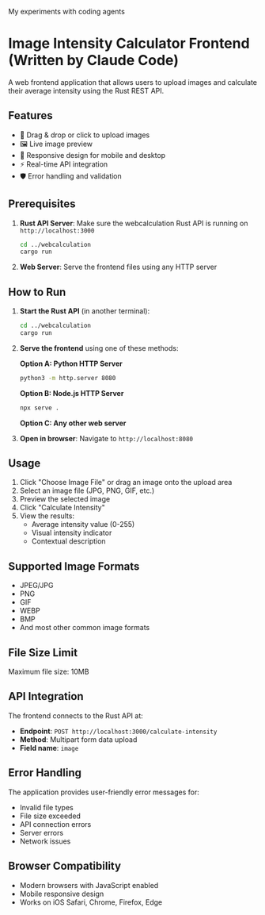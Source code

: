 My experiments with coding agents

# Image Intensity Calculator Frontend (Written by Claude Code)

A web frontend application that allows users to upload images and calculate their average intensity using the Rust REST API.

## Features

- 📁 Drag & drop or click to upload images
- 🖼️ Live image preview
- 📱 Responsive design for mobile and desktop
- ⚡ Real-time API integration
- 🛡️ Error handling and validation

## Prerequisites

1. **Rust API Server**: Make sure the webcalculation Rust API is running on `http://localhost:3000`
   ```bash
   cd ../webcalculation
   cargo run
   ```

2. **Web Server**: Serve the frontend files using any HTTP server

## How to Run

1. **Start the Rust API** (in another terminal):
   ```bash
   cd ../webcalculation
   cargo run
   ```

2. **Serve the frontend** using one of these methods:

   **Option A: Python HTTP Server**
   ```bash
   python3 -m http.server 8080
   ```

   **Option B: Node.js HTTP Server**
   ```bash
   npx serve .
   ```

   **Option C: Any other web server**

3. **Open in browser**: Navigate to `http://localhost:8080`

## Usage

1. Click "Choose Image File" or drag an image onto the upload area
2. Select an image file (JPG, PNG, GIF, etc.)
3. Preview the selected image
4. Click "Calculate Intensity"
5. View the results:
   - Average intensity value (0-255)
   - Visual intensity indicator
   - Contextual description

## Supported Image Formats

- JPEG/JPG
- PNG
- GIF
- WEBP
- BMP
- And most other common image formats

## File Size Limit

Maximum file size: 10MB

## API Integration

The frontend connects to the Rust API at:
- **Endpoint**: `POST http://localhost:3000/calculate-intensity`
- **Method**: Multipart form data upload
- **Field name**: `image`

## Error Handling

The application provides user-friendly error messages for:
- Invalid file types
- File size exceeded
- API connection errors
- Server errors
- Network issues

## Browser Compatibility

- Modern browsers with JavaScript enabled
- Mobile responsive design
- Works on iOS Safari, Chrome, Firefox, Edge
